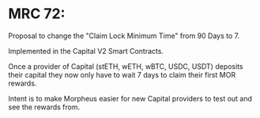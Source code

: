 # MRC 72:

Proposal to change the "Claim Lock Minimum Time" from 90 Days to 7.

Implemented in the Capital V2 Smart Contracts. 

Once a provider of Capital (stETH, wETH, wBTC, USDC, USDT) deposits their capital they now only have to wait 7 days to claim their first MOR rewards.

Intent is to make Morpheus easier for new Capital providers to test out and see the rewards from.
